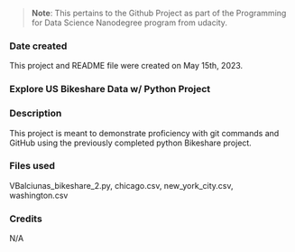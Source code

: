 >**Note**: This pertains to the Github Project as part of the Programming for Data Science Nanodegree program from udacity.

### Date created
This project and README file were created on May 15th, 2023.

### Explore US Bikeshare Data w/ Python Project 

### Description
This project is meant to demonstrate proficiency with git commands and GitHub using the previously completed python Bikeshare project.

### Files used
VBalciunas_bikeshare_2.py, chicago.csv, new_york_city.csv, washington.csv

### Credits
N/A
